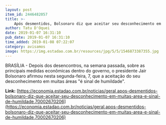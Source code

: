 ```yaml
---
layout: post
item_id: 2446482057
title: >-
    Após desmentidos, Bolsonaro diz que aceitar seu desconhecimento em muitas áreas é sinal de humildade
author: Tatu D'Oquei
date: 2019-01-07 16:31:10
pub_date: 2019-01-07 16:31:10
time_added: 2019-01-08 07:22:07
category: avisamos
image: https://img.estadao.com.br/resources/jpg/5/5/1546873387355.jpg
---
```


BRASÍLIA - Depois dos desencontros, na semana passada, sobre as principais medidas econômicas dentro do governo, o presidente Jair Bolsonaro afirmou nesta segunda-feira, 7, que a aceitação do seu desconhecimento em muitas áreas "é sinal de humildade".

**Link:** [https://economia.estadao.com.br/noticias/geral,apos-desmentidos-bolsonaro-diz-que-aceitar-seu-desconhecimento-em-muitas-area-e-sinal-de-humildade,70002670206](https://economia.estadao.com.br/noticias/geral,apos-desmentidos-bolsonaro-diz-que-aceitar-seu-desconhecimento-em-muitas-area-e-sinal-de-humildade,70002670206)

